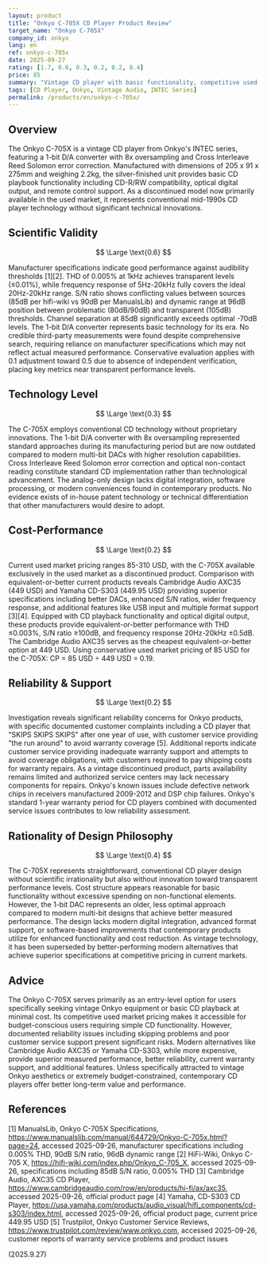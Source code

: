 ```yaml
---
layout: product
title: "Onkyo C-705X CD Player Product Review"
target_name: "Onkyo C-705X"
company_id: onkyo
lang: en
ref: onkyo-c-705x
date: 2025-09-27
rating: [1.7, 0.6, 0.3, 0.2, 0.2, 0.4]
price: 85
summary: "Vintage CD player with basic functionality, competitive used market pricing but reliability concerns and outdated technology"
tags: [CD Player, Onkyo, Vintage Audio, INTEC Series]
permalink: /products/en/onkyo-c-705x/
---
```


## Overview

The Onkyo C-705X is a vintage CD player from Onkyo's INTEC series, featuring a 1-bit D/A converter with 8x oversampling and Cross Interleave Reed Solomon error correction. Manufactured with dimensions of 205 x 91 x 275mm and weighing 2.2kg, the silver-finished unit provides basic CD playbook functionality including CD-R/RW compatibility, optical digital output, and remote control support. As a discontinued model now primarily available in the used market, it represents conventional mid-1990s CD player technology without significant technical innovations.

## Scientific Validity

$$ \Large \text{0.6} $$

Manufacturer specifications indicate good performance against audibility thresholds [1][2]. THD of 0.005% at 1kHz achieves transparent levels (≤0.01%), while frequency response of 5Hz-20kHz fully covers the ideal 20Hz-20kHz range. S/N ratio shows conflicting values between sources (85dB per hifi-wiki vs 90dB per ManualsLib) and dynamic range at 96dB position between problematic (80dB/90dB) and transparent (105dB) thresholds. Channel separation at 85dB significantly exceeds optimal -70dB levels. The 1-bit D/A converter represents basic technology for its era. No credible third-party measurements were found despite comprehensive search, requiring reliance on manufacturer specifications which may not reflect actual measured performance. Conservative evaluation applies with 0.1 adjustment toward 0.5 due to absence of independent verification, placing key metrics near transparent performance levels.

## Technology Level

$$ \Large \text{0.3} $$

The C-705X employs conventional CD technology without proprietary innovations. The 1-bit D/A converter with 8x oversampling represented standard approaches during its manufacturing period but are now outdated compared to modern multi-bit DACs with higher resolution capabilities. Cross Interleave Reed Solomon error correction and optical non-contact reading constitute standard CD implementation rather than technological advancement. The analog-only design lacks digital integration, software processing, or modern conveniences found in contemporary products. No evidence exists of in-house patent technology or technical differentiation that other manufacturers would desire to adopt.

## Cost-Performance

$$ \Large \text{0.2} $$

Current used market pricing ranges 85-310 USD, with the C-705X available exclusively in the used market as a discontinued product. Comparison with equivalent-or-better current products reveals Cambridge Audio AXC35 (449 USD) and Yamaha CD-S303 (449.95 USD) providing superior specifications including better DACs, enhanced S/N ratios, wider frequency response, and additional features like USB input and multiple format support [3][4]. Equipped with CD playback functionality and optical digital output, these products provide equivalent-or-better performance with THD ≤0.003%, S/N ratio ≥100dB, and frequency response 20Hz-20kHz ±0.5dB. The Cambridge Audio AXC35 serves as the cheapest equivalent-or-better option at 449 USD. Using conservative used market pricing of 85 USD for the C-705X: CP = 85 USD ÷ 449 USD = 0.19.

## Reliability & Support

$$ \Large \text{0.2} $$

Investigation reveals significant reliability concerns for Onkyo products, with specific documented customer complaints including a CD player that "SKIPS SKIPS SKIPS" after one year of use, with customer service providing "the run around" to avoid warranty coverage [5]. Additional reports indicate customer service providing inadequate warranty support and attempts to avoid coverage obligations, with customers required to pay shipping costs for warranty repairs. As a vintage discontinued product, parts availability remains limited and authorized service centers may lack necessary components for repairs. Onkyo's known issues include defective network chips in receivers manufactured 2009-2012 and DSP chip failures. Onkyo's standard 1-year warranty period for CD players combined with documented service issues contributes to low reliability assessment.

## Rationality of Design Philosophy

$$ \Large \text{0.4} $$

The C-705X represents straightforward, conventional CD player design without scientific irrationality but also without innovation toward transparent performance levels. Cost structure appears reasonable for basic functionality without excessive spending on non-functional elements. However, the 1-bit DAC represents an older, less optimal approach compared to modern multi-bit designs that achieve better measured performance. The design lacks modern digital integration, advanced format support, or software-based improvements that contemporary products utilize for enhanced functionality and cost reduction. As vintage technology, it has been superseded by better-performing modern alternatives that achieve superior specifications at competitive pricing in current markets.

## Advice

The Onkyo C-705X serves primarily as an entry-level option for users specifically seeking vintage Onkyo equipment or basic CD playback at minimal cost. Its competitive used market pricing makes it accessible for budget-conscious users requiring simple CD functionality. However, documented reliability issues including skipping problems and poor customer service support present significant risks. Modern alternatives like Cambridge Audio AXC35 or Yamaha CD-S303, while more expensive, provide superior measured performance, better reliability, current warranty support, and additional features. Unless specifically attracted to vintage Onkyo aesthetics or extremely budget-constrained, contemporary CD players offer better long-term value and performance.

## References

[1] ManualsLib, Onkyo C-705X Specifications, https://www.manualslib.com/manual/644729/Onkyo-C-705x.html?page=24, accessed 2025-09-26, manufacturer specifications including 0.005% THD, 90dB S/N ratio, 96dB dynamic range
[2] HiFi-Wiki, Onkyo C-705 X, https://hifi-wiki.com/index.php/Onkyo_C-705_X, accessed 2025-09-26, specifications including 85dB S/N ratio, 0.005% THD
[3] Cambridge Audio, AXC35 CD Player, https://www.cambridgeaudio.com/row/en/products/hi-fi/ax/axc35, accessed 2025-09-26, official product page
[4] Yamaha, CD-S303 CD Player, https://usa.yamaha.com/products/audio_visual/hifi_components/cd-s303/index.html, accessed 2025-09-26, official product page, current price 449.95 USD
[5] Trustpilot, Onkyo Customer Service Reviews, https://www.trustpilot.com/review/www.onkyo.com, accessed 2025-09-26, customer reports of warranty service problems and product issues

(2025.9.27)